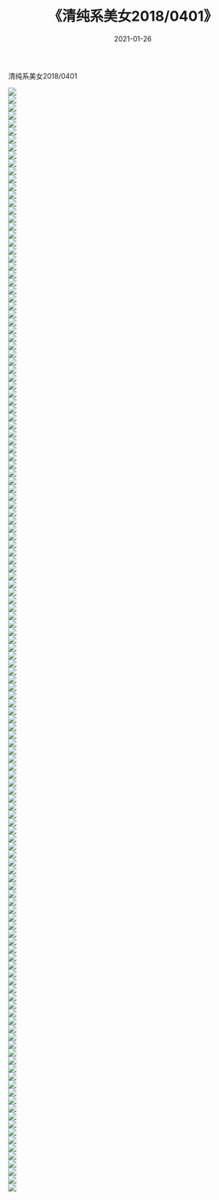 ﻿---
layout: post
title:  《清纯系美女2018/0401》
date:   2021-01-26
img: http://pic.660000.xyz/1:/清纯系美女/2018/0401/000.jpg
categories: [美女, 清纯, 唯美]
---

清纯系美女2018/0401

 ![](http://pic.660000.xyz/1:/清纯系美女/2018/0401/001.jpg) <br>![](http://pic.660000.xyz/1:/清纯系美女/2018/0401/002.jpg) <br>![](http://pic.660000.xyz/1:/清纯系美女/2018/0401/003.jpg) <br>![](http://pic.660000.xyz/1:/清纯系美女/2018/0401/004.jpg) <br>![](http://pic.660000.xyz/1:/清纯系美女/2018/0401/005.jpg) <br>![](http://pic.660000.xyz/1:/清纯系美女/2018/0401/006.jpg) <br>![](http://pic.660000.xyz/1:/清纯系美女/2018/0401/007.jpg) <br>![](http://pic.660000.xyz/1:/清纯系美女/2018/0401/008.jpg) <br>![](http://pic.660000.xyz/1:/清纯系美女/2018/0401/009.jpg) <br>![](http://pic.660000.xyz/1:/清纯系美女/2018/0401/010.jpg) <br>![](http://pic.660000.xyz/1:/清纯系美女/2018/0401/011.jpg) <br>![](http://pic.660000.xyz/1:/清纯系美女/2018/0401/012.jpg) <br>![](http://pic.660000.xyz/1:/清纯系美女/2018/0401/013.jpg) <br>![](http://pic.660000.xyz/1:/清纯系美女/2018/0401/014.jpg) <br>![](http://pic.660000.xyz/1:/清纯系美女/2018/0401/015.jpg) <br>![](http://pic.660000.xyz/1:/清纯系美女/2018/0401/016.jpg) <br>![](http://pic.660000.xyz/1:/清纯系美女/2018/0401/017.jpg) <br>![](http://pic.660000.xyz/1:/清纯系美女/2018/0401/018.jpg) <br>![](http://pic.660000.xyz/1:/清纯系美女/2018/0401/019.jpg) <br>![](http://pic.660000.xyz/1:/清纯系美女/2018/0401/020.jpg) <br>![](http://pic.660000.xyz/1:/清纯系美女/2018/0401/021.jpg) <br>![](http://pic.660000.xyz/1:/清纯系美女/2018/0401/022.jpg) <br>![](http://pic.660000.xyz/1:/清纯系美女/2018/0401/023.jpg) <br>![](http://pic.660000.xyz/1:/清纯系美女/2018/0401/024.jpg) <br>![](http://pic.660000.xyz/1:/清纯系美女/2018/0401/025.jpg) <br>![](http://pic.660000.xyz/1:/清纯系美女/2018/0401/026.jpg) <br>![](http://pic.660000.xyz/1:/清纯系美女/2018/0401/027.jpg) <br>![](http://pic.660000.xyz/1:/清纯系美女/2018/0401/028.jpg) <br>![](http://pic.660000.xyz/1:/清纯系美女/2018/0401/029.jpg) <br>![](http://pic.660000.xyz/1:/清纯系美女/2018/0401/030.jpg) <br>![](http://pic.660000.xyz/1:/清纯系美女/2018/0401/031.jpg) <br>![](http://pic.660000.xyz/1:/清纯系美女/2018/0401/032.jpg) <br>![](http://pic.660000.xyz/1:/清纯系美女/2018/0401/033.jpg) <br>![](http://pic.660000.xyz/1:/清纯系美女/2018/0401/034.jpg) <br>![](http://pic.660000.xyz/1:/清纯系美女/2018/0401/035.jpg) <br>![](http://pic.660000.xyz/1:/清纯系美女/2018/0401/036.jpg) <br>![](http://pic.660000.xyz/1:/清纯系美女/2018/0401/037.jpg) <br>![](http://pic.660000.xyz/1:/清纯系美女/2018/0401/038.jpg) <br>![](http://pic.660000.xyz/1:/清纯系美女/2018/0401/039.jpg) <br>![](http://pic.660000.xyz/1:/清纯系美女/2018/0401/040.jpg) <br>![](http://pic.660000.xyz/1:/清纯系美女/2018/0401/041.jpg) <br>![](http://pic.660000.xyz/1:/清纯系美女/2018/0401/042.jpg) <br>![](http://pic.660000.xyz/1:/清纯系美女/2018/0401/043.jpg) <br>![](http://pic.660000.xyz/1:/清纯系美女/2018/0401/044.jpg) <br>![](http://pic.660000.xyz/1:/清纯系美女/2018/0401/045.jpg) <br>![](http://pic.660000.xyz/1:/清纯系美女/2018/0401/046.jpg) <br>![](http://pic.660000.xyz/1:/清纯系美女/2018/0401/047.jpg) <br>![](http://pic.660000.xyz/1:/清纯系美女/2018/0401/048.jpg) <br>![](http://pic.660000.xyz/1:/清纯系美女/2018/0401/049.jpg) <br>![](http://pic.660000.xyz/1:/清纯系美女/2018/0401/050.jpg) <br>![](http://pic.660000.xyz/1:/清纯系美女/2018/0401/051.jpg) <br>![](http://pic.660000.xyz/1:/清纯系美女/2018/0401/052.jpg) <br>![](http://pic.660000.xyz/1:/清纯系美女/2018/0401/053.jpg) <br>![](http://pic.660000.xyz/1:/清纯系美女/2018/0401/054.jpg) <br>![](http://pic.660000.xyz/1:/清纯系美女/2018/0401/055.jpg) <br>![](http://pic.660000.xyz/1:/清纯系美女/2018/0401/056.jpg) <br>![](http://pic.660000.xyz/1:/清纯系美女/2018/0401/057.jpg) <br>![](http://pic.660000.xyz/1:/清纯系美女/2018/0401/058.jpg) <br>![](http://pic.660000.xyz/1:/清纯系美女/2018/0401/059.jpg) <br>![](http://pic.660000.xyz/1:/清纯系美女/2018/0401/060.jpg) <br>![](http://pic.660000.xyz/1:/清纯系美女/2018/0401/061.jpg) <br>![](http://pic.660000.xyz/1:/清纯系美女/2018/0401/062.jpg) <br>![](http://pic.660000.xyz/1:/清纯系美女/2018/0401/063.jpg) <br>![](http://pic.660000.xyz/1:/清纯系美女/2018/0401/064.jpg) <br>![](http://pic.660000.xyz/1:/清纯系美女/2018/0401/065.jpg) <br>![](http://pic.660000.xyz/1:/清纯系美女/2018/0401/066.jpg) <br>![](http://pic.660000.xyz/1:/清纯系美女/2018/0401/067.jpg) <br>![](http://pic.660000.xyz/1:/清纯系美女/2018/0401/068.jpg) <br>![](http://pic.660000.xyz/1:/清纯系美女/2018/0401/069.jpg) <br>![](http://pic.660000.xyz/1:/清纯系美女/2018/0401/070.jpg) <br>![](http://pic.660000.xyz/1:/清纯系美女/2018/0401/071.jpg) <br>![](http://pic.660000.xyz/1:/清纯系美女/2018/0401/072.jpg) <br>![](http://pic.660000.xyz/1:/清纯系美女/2018/0401/073.jpg) <br>![](http://pic.660000.xyz/1:/清纯系美女/2018/0401/074.jpg) <br>![](http://pic.660000.xyz/1:/清纯系美女/2018/0401/075.jpg) <br>![](http://pic.660000.xyz/1:/清纯系美女/2018/0401/076.jpg) <br>![](http://pic.660000.xyz/1:/清纯系美女/2018/0401/077.jpg) <br>![](http://pic.660000.xyz/1:/清纯系美女/2018/0401/078.jpg) <br>![](http://pic.660000.xyz/1:/清纯系美女/2018/0401/079.jpg) <br>![](http://pic.660000.xyz/1:/清纯系美女/2018/0401/080.jpg) <br>![](http://pic.660000.xyz/1:/清纯系美女/2018/0401/081.jpg) <br>![](http://pic.660000.xyz/1:/清纯系美女/2018/0401/082.jpg) <br>![](http://pic.660000.xyz/1:/清纯系美女/2018/0401/083.jpg) <br>![](http://pic.660000.xyz/1:/清纯系美女/2018/0401/084.jpg) <br>![](http://pic.660000.xyz/1:/清纯系美女/2018/0401/085.jpg) <br>![](http://pic.660000.xyz/1:/清纯系美女/2018/0401/086.jpg) <br>![](http://pic.660000.xyz/1:/清纯系美女/2018/0401/087.jpg) <br>![](http://pic.660000.xyz/1:/清纯系美女/2018/0401/088.jpg) <br>![](http://pic.660000.xyz/1:/清纯系美女/2018/0401/089.jpg) <br>![](http://pic.660000.xyz/1:/清纯系美女/2018/0401/090.jpg) <br>![](http://pic.660000.xyz/1:/清纯系美女/2018/0401/091.jpg) <br>![](http://pic.660000.xyz/1:/清纯系美女/2018/0401/092.jpg) <br>![](http://pic.660000.xyz/1:/清纯系美女/2018/0401/093.jpg) <br>![](http://pic.660000.xyz/1:/清纯系美女/2018/0401/094.jpg) <br>![](http://pic.660000.xyz/1:/清纯系美女/2018/0401/095.jpg) <br>![](http://pic.660000.xyz/1:/清纯系美女/2018/0401/096.jpg) <br>![](http://pic.660000.xyz/1:/清纯系美女/2018/0401/097.jpg) <br>![](http://pic.660000.xyz/1:/清纯系美女/2018/0401/098.jpg) <br>![](http://pic.660000.xyz/1:/清纯系美女/2018/0401/099.jpg) <br>![](http://pic.660000.xyz/1:/清纯系美女/2018/0401/100.jpg) <br>![](http://pic.660000.xyz/1:/清纯系美女/2018/0401/101.jpg) <br>![](http://pic.660000.xyz/1:/清纯系美女/2018/0401/102.jpg) <br>![](http://pic.660000.xyz/1:/清纯系美女/2018/0401/103.jpg) <br>![](http://pic.660000.xyz/1:/清纯系美女/2018/0401/104.jpg) <br>![](http://pic.660000.xyz/1:/清纯系美女/2018/0401/105.jpg) <br>![](http://pic.660000.xyz/1:/清纯系美女/2018/0401/106.jpg) <br>![](http://pic.660000.xyz/1:/清纯系美女/2018/0401/107.jpg) <br>![](http://pic.660000.xyz/1:/清纯系美女/2018/0401/108.jpg) <br>![](http://pic.660000.xyz/1:/清纯系美女/2018/0401/109.jpg) <br>![](http://pic.660000.xyz/1:/清纯系美女/2018/0401/110.jpg) <br>![](http://pic.660000.xyz/1:/清纯系美女/2018/0401/111.jpg) <br>![](http://pic.660000.xyz/1:/清纯系美女/2018/0401/112.jpg) <br>![](http://pic.660000.xyz/1:/清纯系美女/2018/0401/113.jpg) <br>![](http://pic.660000.xyz/1:/清纯系美女/2018/0401/114.jpg) <br>![](http://pic.660000.xyz/1:/清纯系美女/2018/0401/115.jpg) <br>![](http://pic.660000.xyz/1:/清纯系美女/2018/0401/116.jpg) <br>![](http://pic.660000.xyz/1:/清纯系美女/2018/0401/117.jpg) <br>![](http://pic.660000.xyz/1:/清纯系美女/2018/0401/118.jpg) <br>![](http://pic.660000.xyz/1:/清纯系美女/2018/0401/119.jpg) <br>![](http://pic.660000.xyz/1:/清纯系美女/2018/0401/120.jpg) <br>![](http://pic.660000.xyz/1:/清纯系美女/2018/0401/121.jpg) <br>![](http://pic.660000.xyz/1:/清纯系美女/2018/0401/122.jpg) <br>![](http://pic.660000.xyz/1:/清纯系美女/2018/0401/123.jpg) <br>![](http://pic.660000.xyz/1:/清纯系美女/2018/0401/124.jpg) <br>![](http://pic.660000.xyz/1:/清纯系美女/2018/0401/125.jpg) <br>![](http://pic.660000.xyz/1:/清纯系美女/2018/0401/126.jpg) <br>![](http://pic.660000.xyz/1:/清纯系美女/2018/0401/127.jpg) <br>![](http://pic.660000.xyz/1:/清纯系美女/2018/0401/128.jpg) <br>![](http://pic.660000.xyz/1:/清纯系美女/2018/0401/129.jpg) <br>![](http://pic.660000.xyz/1:/清纯系美女/2018/0401/130.jpg) <br>![](http://pic.660000.xyz/1:/清纯系美女/2018/0401/131.jpg) <br>![](http://pic.660000.xyz/1:/清纯系美女/2018/0401/132.jpg) <br>![](http://pic.660000.xyz/1:/清纯系美女/2018/0401/133.jpg) <br>![](http://pic.660000.xyz/1:/清纯系美女/2018/0401/134.jpg) <br>![](http://pic.660000.xyz/1:/清纯系美女/2018/0401/135.jpg) <br>![](http://pic.660000.xyz/1:/清纯系美女/2018/0401/136.jpg) <br>![](http://pic.660000.xyz/1:/清纯系美女/2018/0401/137.jpg) <br>![](http://pic.660000.xyz/1:/清纯系美女/2018/0401/138.jpg) <br>![](http://pic.660000.xyz/1:/清纯系美女/2018/0401/139.jpg) <br>